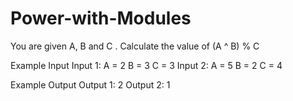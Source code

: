 # Power-with-Modules
You are given A, B and C .
Calculate the value of (A ^ B) % C

Example Input
Input 1:
A = 2 B = 3 C = 3
Input 2:
A = 5 B = 2 C = 4



Example Output
Output 1: 2
Output 2: 1
